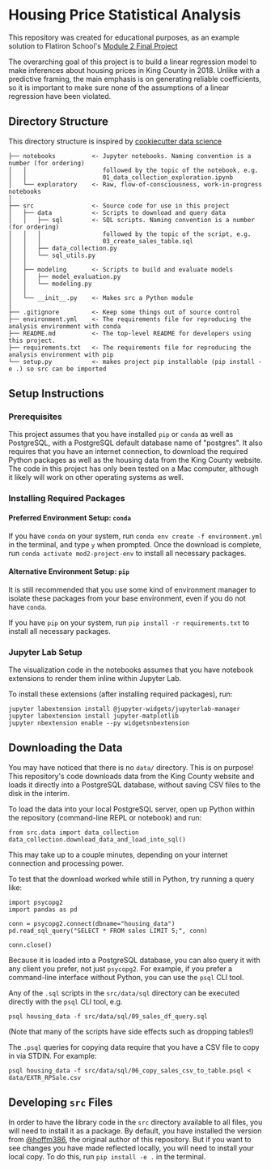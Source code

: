 # Housing Price Statistical Analysis
This repository was created for educational purposes, as an example solution to Flatiron School's [Module 2 Final Project](https://github.com/learn-co-students/dsc-mod-2-project-seattle-ds-102819)

The overarching goal of this project is to build a linear regression model to make inferences about housing prices in King County in 2018.  Unlike with a predictive framing, the main emphasis is on generating reliable coefficients, so it is important to make sure none of the assumptions of a linear regression have been violated.

## Directory Structure

This directory structure is inspired by [cookiecutter data science](https://github.com/drivendata/cookiecutter-data-science)
```
├── notebooks          <- Jupyter notebooks. Naming convention is a number (for ordering)
│   │                     followed by the topic of the notebook, e.g.
│   │                     01_data_collection_exploration.ipynb
│   └── exploratory    <- Raw, flow-of-consciousness, work-in-progress notebooks
│
├── src                <- Source code for use in this project
│   ├── data           <- Scripts to download and query data
│   │   ├── sql        <- SQL scripts. Naming convention is a number (for ordering)
│   │   │                 followed by the topic of the script, e.g.
│   │   │                 03_create_sales_table.sql
│   │   ├── data_collection.py
│   │   └── sql_utils.py
│   │
│   ├── modeling       <- Scripts to build and evaluate models
│   │   ├── model_evaluation.py
│   │   └── modeling.py
│   │
│   └── __init__.py    <- Makes src a Python module
│
├── .gitignore         <- Keep some things out of source control
├── environment.yml    <- The requirements file for reproducing the analysis environment with conda
├── README.md          <- The top-level README for developers using this project.
├── requirements.txt   <- The requirements file for reproducing the analysis environment with pip
└── setup.py           <- makes project pip installable (pip install -e .) so src can be imported
```

## Setup Instructions

### Prerequisites

This project assumes that you have installed `pip` or `conda` as well as PostgreSQL, with a PostgreSQL default database name of "postgres".  It also requires that you have an internet connection, to download the required Python packages as well as the housing data from the King County website.  The code in this project has only been tested on a Mac computer, although it likely will work on other operating systems as well.

### Installing Required Packages

#### Preferred Environment Setup: `conda`

If you have `conda` on your system, run `conda env create -f environment.yml` in the terminal, and type `y` when prompted.  Once the download is complete, run `conda activate mod2-project-env` to install all necessary packages.

#### Alternative Environment Setup: `pip`

It is still recommended that you use some kind of environment manager to isolate these packages from your base environment, even if you do not have `conda`.

If you have `pip` on your system, run `pip install -r requirements.txt` to install all necessary packages.

### Jupyter Lab Setup

The visualization code in the notebooks assumes that you have notebook extensions to render them inline within Jupyter Lab.

To install these extensions (after installing required packages), run:
```
jupyter labextension install @jupyter-widgets/jupyterlab-manager
jupyter labextension install jupyter-matplotlib
jupyter nbextension enable --py widgetsnbextension
```

## Downloading the Data

You may have noticed that there is no `data/` directory.  This is on purpose!  This repository's code downloads data from the King County website and loads it directly into a PostgreSQL database, without saving CSV files to the disk in the interim.

To load the data into your local PostgreSQL server, open up Python within the repository (command-line REPL or notebook) and run:
```
from src.data import data_collection
data_collection.download_data_and_load_into_sql()
```

This may take up to a couple minutes, depending on your internet connection and processing power.

To test that the download worked while still in Python, try running a query like:
```
import psycopg2
import pandas as pd
```
```
conn = psycopg2.connect(dbname="housing_data")
pd.read_sql_query("SELECT * FROM sales LIMIT 5;", conn)
```
```
conn.close()
```

Because it is loaded into a PostgreSQL database, you can also query it with any client you prefer, not just `psycopg2`.  For example, if you prefer a command-line interface without Python, you can use the `psql` CLI tool.

Any of the `.sql` scripts in the `src/data/sql` directory can be executed directly with the `psql` CLI tool, e.g.
```
psql housing_data -f src/data/sql/09_sales_df_query.sql
```

(Note that many of the scripts have side effects such as dropping tables!)

The `.psql` queries for copying data require that you have a CSV file to copy in via STDIN.  For example:
```
psql housing_data -f src/data/sql/06_copy_sales_csv_to_table.psql < data/EXTR_RPSale.csv
```

## Developing `src` Files

In order to have the library code in the `src` directory available to all files, you will need to install it as a package.  By default, you have installed the version from [@hoffm386](https://github.com/hoffm386), the original author of this repository.  But if you want to see changes you have made reflected locally, you will need to install your local copy.  To do this, run `pip install -e .` in the terminal.
